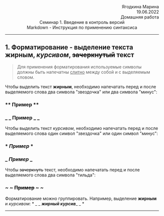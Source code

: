 <div style="text-align: right"> Ягодкина Марина </div>

<div style="text-align: right"> 19.06.2022 </div>

<div style="text-align: right"> Домашняя работа </div>

<div style="text-align: center"> Семинар 1. Введение в контроль версий </div>

<div style="text-align: center"> Markdown - Инструкция по применению синтаксиса </div>

---

## 1. Форматирование - выделение текста **жирным**, *курсивом*, ~~зачеркнутый~~ текст

> Для применения форматирования используемые символы должны быть напечатны <u>слитно</u> между собой и с выделяемым словом.

Чтобы выделить текст **жирным**, необходимо напечатать перед и после выделяемого слова два символа "звездочка" или два символа "минус":
### ** **Пример** **

### _ _ __Пример__ _ _

Чтобы выделить текст *курсивом*, необходимо напечатать перед и после выделяемого слова один символ "звездочка" или один символ "минус":
### * *Пример* *

### _ _Пример_ _

Чтобы ~~зачеркнуть~~ текст, необходимо напечатать перед и после выделяемого слова два символа "тильда":
### ~ ~ ~~Пример~~ ~ ~

Форматирование можно группировать. Например, выделение __жирным__ и _курсивом_: * _ _ *__жирный курсив__*_ _ * 

---
